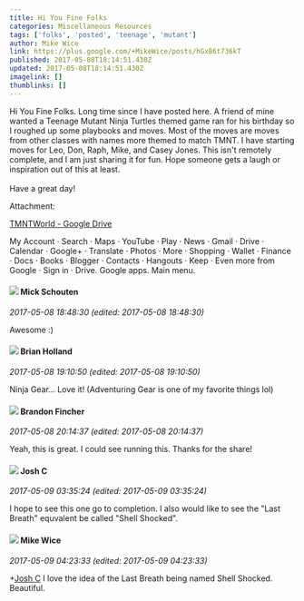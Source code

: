 ```yaml
---
title: Hi You Fine Folks
categories: Miscellaneous Resources
tags: ['folks', 'posted', 'teenage', 'mutant']
author: Mike Wice
link: https://plus.google.com/+MikeWice/posts/hGxB6t736kT
published: 2017-05-08T18:14:51.430Z
updated: 2017-05-08T18:14:51.430Z
imagelink: []
thumblinks: []
---
```


Hi You Fine Folks. Long time since I have posted here. A friend of mine wanted a Teenage Mutant Ninja Turtles themed game ran for his birthday so I roughed up some playbooks and moves. Most of the moves are moves from other classes with names more themed to match TMNT. I have starting moves for Leo, Don, Raph, Mike, and Casey Jones. This isn&#39;t remotely complete, and I am just sharing it for fun. Hope someone gets a laugh or inspiration out of this at least. <br /><br />Have a great day!


Attachment:

<a href='https://drive.google.com/drive/folders/0BxMTapYQpw-mVVlPV1IybDlZMTQ?usp=sharing'>TMNTWorld - Google Drive</a>


My Account · Search · Maps · YouTube · Play · News · Gmail · Drive · Calendar · Google+ · Translate · Photos · More · Shopping · Wallet · Finance · Docs · Books · Blogger · Contacts · Hangouts · Keep · Even more from Google · Sign in · Drive. Google apps. Main menu.
<div id='comment z13icd0w5wnojltbk04ceb3rkpaxvtlqxx40k'>
  <h4><img src='{{site.baseurl}}//images/avatars/105847711650332921551_photo.jpg'> Mick Schouten</h4>
      <p><cite>2017-05-08 18:48:30 (edited: 2017-05-08 18:48:30)</cite></p>
        <p>Awesome :)</p>
</div>
        

<div id='comment z13icd0w5wnojltbk04ceb3rkpaxvtlqxx40k'>
  <h4><img src='{{site.baseurl}}//images/avatars/101824580455031797035_photo.jpg'> Brian Holland</h4>
      <p><cite>2017-05-08 19:10:50 (edited: 2017-05-08 19:10:50)</cite></p>
        <p>Ninja Gear... Love it! (Adventuring Gear is one of my favorite things lol)</p>
</div>
        

<div id='comment z13icd0w5wnojltbk04ceb3rkpaxvtlqxx40k'>
  <h4><img src='{{site.baseurl}}//images/avatars/103942737038446091244_photo.jpg'> Brandon Fincher</h4>
      <p><cite>2017-05-08 20:14:37 (edited: 2017-05-08 20:14:37)</cite></p>
        <p>Yeah, this is great. I could see running this. Thanks for the share!</p>
</div>
        

<div id='comment z13icd0w5wnojltbk04ceb3rkpaxvtlqxx40k'>
  <h4><img src='{{site.baseurl}}//images/avatars/116622548736322802895_photo.jpg'> Josh C</h4>
      <p><cite>2017-05-09 03:35:24 (edited: 2017-05-09 03:35:24)</cite></p>
        <p>I hope to see this one go to completion. I also would like to see the &quot;Last Breath&quot; equvalent be called &quot;Shell Shocked&quot;.<br /></p>
</div>
        

<div id='comment z13icd0w5wnojltbk04ceb3rkpaxvtlqxx40k'>
  <h4><img src='{{site.baseurl}}//images/avatars/110641367856269006029_photo.jpg'> Mike Wice</h4>
      <p><cite>2017-05-09 04:23:33 (edited: 2017-05-09 04:23:33)</cite></p>
        <p><span class="proflinkWrapper"><span class="proflinkPrefix">+</span><a class="proflink" href="https://plus.google.com/116622548736322802895" oid="116622548736322802895">Josh C</a></span> I love the idea of the Last Breath being named Shell Shocked. Beautiful.</p>
</div>
        